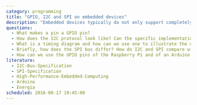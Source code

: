 ```yaml
---
category: programming
title: "GPIO, I2C and SPI on embedded devices"
description: "Embedded devices typically do not only support completely custom output (GPIO), but also profit from standardized interfaces for communication. We will focus on I2C and SPI as two pivotal representatives."
questions:
  - What makes a pin a GPIO pin?
  - How does the I2C protocol look like? Can the specific implementation be abstracted away to understand the key features of any communication protocol?
  - What is a timing diagram and how can we use one to illustrate the details of the I2C protocol?
  - Briefly, how does the SPI bus differ? How do I2C and SPI compare with respect to speed, prevalence in industry and other aspects?
  - How can we use the GPIO pins of the Raspberry Pi and of an Arduino / a Texas Instruments device. How does one get an Arduino or a Texas Instruments device to talk to a sensor via I2C?
literature:
  - I2C-Bus-Specification
  - SPI-Specification
  - High-Performance-Embedded-Computing
  - Arduino
  - Energia
scheduled: 2016-08-17 10:45:00
---
```


